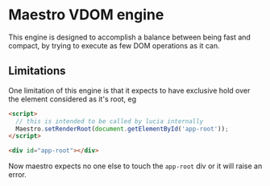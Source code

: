 # Maestro VDOM engine

This engine is designed to accomplish a balance between being fast and compact,
by trying to execute as few DOM operations as it can.

## Limitations

One limitation of this engine is that it expects to have exclusive hold over the
element considered as it's root, eg

```html
<script>
  // this is intended to be called by lucia internally
  Maestro.setRenderRoot(document.getElementById('app-root'));
</script>

<div id="app-root"></div>
```

Now maestro expects no one else to touch the `app-root` div or it will raise an error.
